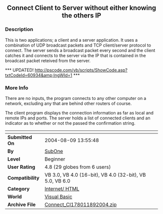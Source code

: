 ﻿<div align="center">

## Connect Client to Server without either knowing the others IP


</div>

### Description

This is two applications; a client and a server application. It uses a combination of UDP broadcast packets and TCP client/server protocol to connect. The server sends a broadcast packet every second and the client catches it and connects to the server via the IP that is contained in the broadcast packet reteived from the server.

*** UPDATED! http://pscode.com/vb/scripts/ShowCode.asp?txtCodeId=60934&amp;lngWId=1 ***
 
### More Info
 
There are no inputs, the program connects to any other computer on a network, excluding any that are behind other routers of course.

The client program displays the connection information as far as local and remote IPs and ports. The server holds a list of connected clients and an indicator as to whether or not the passed the confirmation string.


<span>             |<span>
---                |---
**Submitted On**   |2004-08-09 13:55:48
**By**             |[SubOne](https://github.com/Planet-Source-Code/PSCIndex/blob/master/ByAuthor/subone.md)
**Level**          |Beginner
**User Rating**    |4.8 (29 globes from 6 users)
**Compatibility**  |VB 3\.0, VB 4\.0 \(16\-bit\), VB 4\.0 \(32\-bit\), VB 5\.0, VB 6\.0
**Category**       |[Internet/ HTML](https://github.com/Planet-Source-Code/PSCIndex/blob/master/ByCategory/internet-html__1-34.md)
**World**          |[Visual Basic](https://github.com/Planet-Source-Code/PSCIndex/blob/master/ByWorld/visual-basic.md)
**Archive File**   |[Connect\_Cl178011892004\.zip](https://github.com/Planet-Source-Code/subone-connect-client-to-server-without-either-knowing-the-others-ip__1-55468/archive/master.zip)








